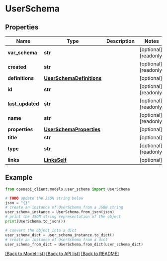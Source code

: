 # UserSchema


## Properties

Name | Type | Description | Notes
------------ | ------------- | ------------- | -------------
**var_schema** | **str** |  | [optional] [readonly] 
**created** | **str** |  | [optional] [readonly] 
**definitions** | [**UserSchemaDefinitions**](UserSchemaDefinitions.md) |  | [optional] 
**id** | **str** |  | [optional] [readonly] 
**last_updated** | **str** |  | [optional] [readonly] 
**name** | **str** |  | [optional] [readonly] 
**properties** | [**UserSchemaProperties**](UserSchemaProperties.md) |  | [optional] 
**title** | **str** |  | [optional] 
**type** | **str** |  | [optional] [readonly] 
**links** | [**LinksSelf**](LinksSelf.md) |  | [optional] 

## Example

```python
from openapi_client.models.user_schema import UserSchema

# TODO update the JSON string below
json = "{}"
# create an instance of UserSchema from a JSON string
user_schema_instance = UserSchema.from_json(json)
# print the JSON string representation of the object
print(UserSchema.to_json())

# convert the object into a dict
user_schema_dict = user_schema_instance.to_dict()
# create an instance of UserSchema from a dict
user_schema_from_dict = UserSchema.from_dict(user_schema_dict)
```
[[Back to Model list]](../README.md#documentation-for-models) [[Back to API list]](../README.md#documentation-for-api-endpoints) [[Back to README]](../README.md)


